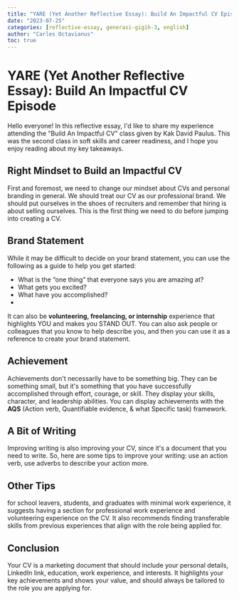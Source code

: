 ```yaml
---
title: "YARE (Yet Another Reflective Essay): Build An Impactful CV Episode"
date: "2023-07-25"
categories: [reflective-essay, generasi-gigih-3, english]
author: "Carles Octavianus"
toc: true
---
```


# YARE (Yet Another Reflective Essay): Build An Impactful CV Episode
Hello everyone! In this reflective essay, I'd like to share my experience attending the "Build An Impactful CV" class given by Kak David Paulus. This was the second class in soft skills and career readiness, and I hope you enjoy reading about my key takeaways.

## Right Mindset to Build an Impactful CV
First and foremost, we need to change our mindset about CVs and personal branding in general. We should treat our CV as our professional brand. We should put ourselves in the shoes of recruiters and remember that hiring is about selling ourselves. This is the first thing we need to do before jumping into creating a CV.

## Brand Statement
While it may be difficult to decide on your brand statement, you can use the following as a guide to help you get started:

- What is the “one thing” that everyone says you are amazing at?
- What gets you excited?
- What have you accomplished?
- 
It can also be **volunteering, freelancing, or internship** experience that highlights YOU and makes you STAND OUT. You can also ask people or colleagues that you know to help describe you, and then you can use it as a reference to create your brand statement.

## Achievement
Achievements don't necessarily have to be something big. They can be something small, but it's something that you have successfully accomplished through effort, courage, or skill. They display your skills, character, and leadership abilities. You can display achievements with the **AQS** (Action verb, Quantifiable evidence, & what Specific task) framework.

## A Bit of Writing
Improving writing is also improving your CV, since it's a document that you need to write. So, here are some tips to improve your writing: use an action verb, use adverbs to describe your action more.

## Other Tips
for school leavers, students, and graduates with minimal work experience, it suggests having a section for professional work experience and volunteering experience on the CV. It also recommends finding transferable skills from previous experiences that align with the role being applied for.

## Conclusion
Your CV is a marketing document that should include your personal details, LinkedIn link, education, work experience, and interests. It highlights your key achievements and shows your value, and should always be tailored to the role you are applying for.